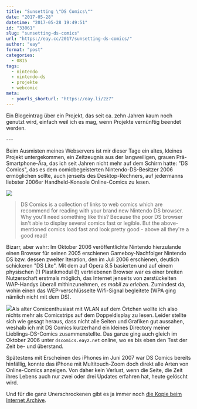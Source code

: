 ```yaml
---
title: "Sunsetting \"DS Comics\""
date: "2017-05-28"
datetime: "2017-05-28 19:49:51"
id: "33061"
slug: "sunsetting-ds-comics"
url: "https://eay.cc/2017/sunsetting-ds-comics/"
author: "eay"
format: "post"
categories:
  - 0815
tags:
  - nintendo
  - nintendo-ds
  - projekte
  - webcomic
meta:
  - yourls_shorturl: "https://eay.li/2z7"
---
```


Ein Blogeintrag über ein Projekt, das seit ca. zehn Jahren kaum noch genutzt wird, einfach weil ich es mag, wenn Projekte vernünftig beendet werden.

\---

Beim Ausmisten meines Webservers ist mir dieser Tage ein altes, kleines Projekt untergekommen, ein Zeitzeugnis aus der langweiligen, grauen Prä-Smartphone-Ära, das ich seit Jahren nicht mehr auf dem Schirm hatte: "DS Comics", das es dem comicbegeisterten Nintendo-DS-Besitzer 2006 ermöglichen sollte, auch jenseits des Desktop-Rechners, auf jedermanns liebster 2006er Handheld-Konsole Online-Comics zu lesen.

![](https://eay.cc/uploads/2017/ds-comics.png)

> DS Comics is a collection of links to web comics which are recommend for reading with your brand new Nintendo DS browser. Why you'll need something like this? Because the poor DS browser isn't able to display several comics fast or legible. But the above-mentioned comics load fast and look pretty good - above all they're a good read!

Bizarr, aber wahr: Im Oktober 2006 veröffentlichte Nintendo hierzulande einen Browser für seinen 2005 erschienen Gameboy-Nachfolger Nintendo DS bzw. dessen zweiter Iteration, den im Juli 2006 erschienen, deutlich schickeren "DS Lite". Mit dem auf Opera 8.5 basierten und auf einem physischen (!) Plastikmodul (!) vertriebenen Browser war es einer breiten Nutzerschaft erstmals möglich, das Internet jenseits von zerstückelten WAP-Handys überall mithinzunehmen, _es mobil zu erleben_. Zumindest da, wohin einen das WEP-verschlüsselte Wifi-Signal begleitete (WPA ging nämlich nicht mit dem DS).

![](https://eay.cc/uploads/2017/ds-comics-compare.jpg)Als alter Comicenthusiast mit WLAN auf dem Örtchen wollte ich also nichts mehr als Comicstrips auf dem Doppeldisplay zu lesen. Leider stellte sich wie gesagt heraus, dass nicht alle Seiten und Grafiken gut aussahen, weshalb ich mit DS Comics kurzerhand ein kleines Directory meiner Lieblings-DS-Comics zusammenstellte. Das ganze ging auch gleich im Oktober 2006 unter `dscomics.eayz.net` online, wo es bis eben den Test der Zeit be- und überstand.

Spätestens mit Erscheinen des iPhones im Juni 2007 war DS Comics bereits hinfällig, konnte das iPhone mit Multitouch-Zoom doch direkt alle Arten von Online-Comics anzeigen. Von daher kein Verlust, wenn die Seite, die Zeit ihres Lebens auch nur zwei oder drei Updates erfahren hat, heute gelöscht wird.

Und für die ganz Unerschrockenen gibt es ja immer noch [die Kopie beim Internet Archive](http://web.archive.org/web/20061101032126/http://dscomics.eayz.net:80/).
